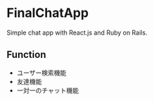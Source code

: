 # FinalChatApp
Simple chat app with React.js and Ruby on Rails.
## Function 
- ユーザー検索機能
- 友達機能
- 一対一のチャット機能
